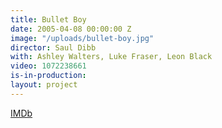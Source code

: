 ```yaml
---
title: Bullet Boy
date: 2005-04-08 00:00:00 Z
image: "/uploads/bullet-boy.jpg"
director: Saul Dibb
with: Ashley Walters, Luke Fraser, Leon Black
video: 1072238661
is-in-production: 
layout: project
---
```


[IMDb](https://www.imdb.com/title/tt0385568/?ref_=nv_sr_srsg_0_tt_7_nm_1_q_bullet%2520boy)